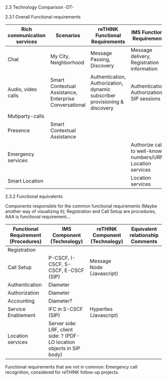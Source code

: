 2.3	Technology Comparison -DT-

2.3.1	Overall Functional requirements

Rich communication services | Scenarios | reTHINK Functional Requirements | IMS Functional Requirements	
----------------------------|-----------|---------------------------------|-----------------------------
Chat|	My City, Neighborhood	| Message Passing, Discovery|	Message delivery, Registration information	
Audio, video calls |	Smart Contextual Assistance, Enterprise Conversational | Authentication, Authorization, dynamic subscriber provisioning & discovery | Authentication, Authorization, SIP sessions	
Mutiparty-calls	| |
Presence | Smart Contextual Assistance	| |
Emergency services | | |	Authorize calls to well-known numbers/URNs, Location services	
Smart Location	| |	|	Location services	

2.3.2	Functional equivalents

Components responsible for the common functional requirements (Maybe another way of visualizing it); Registration and Call Setup are procedures, AAA is functional requirement…

Functional Requirement (Procedures) |	IMS Component (Technology) | reTHINK Component (Technology) |	Equivalent relationship	Comments
------------------------------------|------------------------------|--------------------------------|-----------------------------------
Registration | 						
Call Setup   |	P-CSCF, I-CSCF, S-CSCF, E-CSCF	(SIP) |	Message Node	(Javascript) |
Authentication |	Diameter			|	|
Authorization	|	Diameter			|	|	
Accounting	|	Diameter?			|	|	
Service Enablement |	IFC in S-CSCF	(SIP)|	Hyperties	(Javascript) |
Location services  |	Server side: LRF, client side: ? (PDF-LO location objects in SIP body) | |				

Functional requirements that are not in common: Emergency call recognition, considered for reTHINK follow-up projects.
